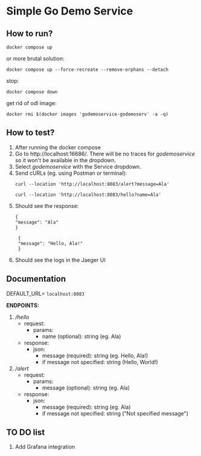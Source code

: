 # Simple Go Demo Service

## How to run?

```shell
docker compose up
```

or more brutal solution:

```shell
docker compose up --force-recreate --remove-orphans --detach
```

stop:

```shell
docker compose down
```

get rid of odl image:
```shell
docker rmi $(docker images 'godemoservice-godemoserv' -a -q)
```

## How to test?

1. After running the docker compose 
2. Go to http://localhost:16686/. There will be no traces for _godemoservice_ so it won't be available in the dropdown.
3. Select _godemoservice_ with the Service dropdown.
4. Send cURLs (eg. using Postman or terminal): 
    ```
   curl --location 'http://localhost:8083/alert?message=Ala'
   ```
    ```
   curl --location 'http://localhost:8083/hello?name=Ala'
   ```
5. Should see the response:
    ```
    {
    "message": "Ala"
    }
   ```
   ```
    {
    "message": "Hello, Ala!"
    }
   ```
6. Should see the logs in the Jaeger UI

## Documentation

DEFAULT_URL= `localhost:8083`

**ENDPOINTS:**

1. _/hello_
    * request:
      * params:
        * name (optional): string (eg. Ala)
    * response:
      * json:
        * message (required): string (eg. Hello, Ala!)
        * if message not specified: string (Hello, World!)
2. _/alert_
    * request:
      * params:
        * message (optional): string (eg. Ala)
    * response:
      * json:
        * message (required): string (eg. Ala)
        * if message not specified: string ("Not specified message")

## TO DO list

1. Add Grafana integration
